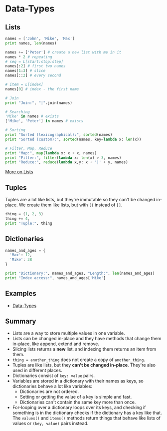 # Data-Types

## Lists

```python
names = ['John', 'Mike', 'Max']
print names, len(names)
```

```python
names += ['Peter'] # create a new list with me in it
names * 2 # repeating
# seq = L[start:stop:step]
names[:2] # first two names
names[1:3] # slice
names[::2] # every second

# item = L[index]
names[0] # index - the first name

# Join
print "Join:", "|".join(names)

# Searching
'Mike' in names # exists
['Mike', 'Peter'] in names # exists

# Sorting
print "Sorted (lexicographical):", sorted(names)
print "Sorted (custom):", sorted(names, key=lambda x: len(x))

# Filter, Map, Reduce
print "Map:", map(lambda x: x + x, names)
print "Filter:", filter(lambda x: len(x) > 3, names)
print "Reduce:", reduce(lambda x,y: x + '|' + y, names)
```

[More on Lists](https://docs.python.org/3/tutorial/datastructures.html#more-on-lists)

## Tuples

Tuples are a lot like lists, but they're immutable so they can't be changed in-place. We create them like lists, but with `()` instead of `[]`.

```python
thing = (1, 2, 3)
thing += 4,
print "Tuple:", thing
```

## Dictionaries

```python
names_and_ages = {
  'Max': 12,
  'Mike': 38
}

print "Dictionary:", names_and_ages, "Length:", len(names_and_ages)
print "Index access:", names_and_ages['Mike']
```

## Examples

* [Data-Types](examples/data-types.py)

## Summary

* Lists are a way to store multiple values in one variable.
* Lists can be changed in-place and they have methods that change them in-place, like append, extend and remove.
* Slicing lists returns a **new** list, and indexing them returns an item from them.
* `thing = another_thing` does not create a copy of `another_thing`.
* Tuples are like lists, but they **can't be changed in-place**. They're also used in different places.
* Dictionaries consist of `key: value` pairs.
* Variables are stored in a dictionary with their names as keys, so dictionaries behave a lot like variables:
  * Dictionaries are not ordered.
  * Setting or getting the value of a key is simple and fast.
  * Dictionaries can't contain the same key more than once.
* For-looping over a dictionary loops over its keys, and checking if something is in the dictionary checks if the dictionary has a key like that. The `values()` and `items()` methods return things that behave like lists of values or `(key, value)` pairs instead.

